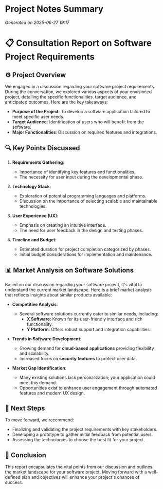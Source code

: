 # Project Notes Summary

*Generated on 2025-06-27 19:17*

# 📋 **Consultation Report on Software Project Requirements**

## ⚙️ **Project Overview**
We engaged in a discussion regarding your software project requirements. During the conversation, we explored various aspects of your envisioned project, detailing the specific functionalities, target audience, and anticipated outcomes. Here are the key takeaways:

- **Purpose of the Project**: To develop a software application tailored to meet specific user needs.
- **Target Audience**: Identification of users who will benefit from the software.
- **Major Functionalities**: Discussion on required features and integrations.
  
## 🔍 **Key Points Discussed**
1. **Requirements Gathering**:
   - Importance of identifying key features and functionalities.
   - The necessity for user input during the developmental phase.

2. **Technology Stack**:
   - Exploration of potential programming languages and platforms.
   - Discussion on the importance of selecting scalable and maintainable technologies.

3. **User Experience (UX)**:
   - Emphasis on creating an intuitive interface.
   - The need for user feedback in the design and testing phases.

4. **Timeline and Budget**:
   - Estimated duration for project completion categorized by phases.
   - Initial budget considerations for implementation and maintenance.

## 📊 **Market Analysis on Software Solutions**
Based on our discussion regarding your software project, it's vital to understand the current market landscape. Here is a brief market analysis that reflects insights about similar products available:

- **Competitive Analysis**:
  - Several software solutions currently cater to similar needs, including:
    - **X Software**: Known for its user-friendly interface and rich functionality.
    - **Y Platform**: Offers robust support and integration capabilities.
- **Trends in Software Development**:
  - Growing demand for **cloud-based applications** providing flexibility and scalability.
  - Increased focus on **security features** to protect user data.
  
- **Market Gap Identification**:
  - Many existing solutions lack personalization; your application could meet this demand.
  - Opportunities exist to enhance user engagement through automated features and modern UX design.

## 📅 **Next Steps**
To move forward, we recommend:

- Finalizing and validating the project requirements with key stakeholders.
- Developing a prototype to gather initial feedback from potential users.
- Assessing the technologies to choose the best fit for your project.

## 📝 **Conclusion**
This report encapsulates the vital points from our discussion and outlines the market landscape for your software project. Moving forward with a well-defined plan and objectives will enhance your project's chances of success.